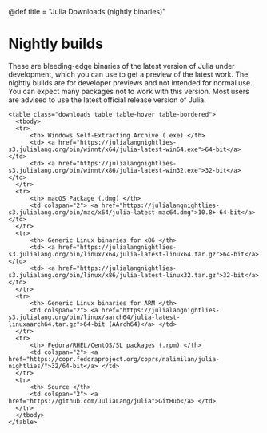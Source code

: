 
@def title = "Julia Downloads (nightly binaries)"


# Nightly builds

These are bleeding-edge binaries of the latest version of Julia under
development, which you can use to get a preview of the latest work.
The nightly builds are for developer previews and not intended for
normal use. You can expect many packages not to work with this version.
Most users are advised to use the latest official release version of Julia.

~~~
<table class="downloads table table-hover table-bordered">
  <tbody>
  <tr>
      <th> Windows Self-Extracting Archive (.exe) </th>
      <td> <a href="https://julialangnightlies-s3.julialang.org/bin/winnt/x64/julia-latest-win64.exe">64-bit</a> </td>
      <td> <a href="https://julialangnightlies-s3.julialang.org/bin/winnt/x86/julia-latest-win32.exe">32-bit</a> </td>
  </tr>
  <tr>
      <th> macOS Package (.dmg) </th>
      <td colspan="2"> <a href="https://julialangnightlies-s3.julialang.org/bin/mac/x64/julia-latest-mac64.dmg">10.8+ 64-bit</a> </td>
  </tr>
  <tr>
      <th> Generic Linux binaries for x86 </th>
      <td> <a href="https://julialangnightlies-s3.julialang.org/bin/linux/x64/julia-latest-linux64.tar.gz">64-bit</a> </td>
      <td> <a href="https://julialangnightlies-s3.julialang.org/bin/linux/x86/julia-latest-linux32.tar.gz">32-bit</a> </td>
  </tr>
  <tr>
      <th> Generic Linux binaries for ARM </th>
      <td colspan="2"> <a href="https://julialangnightlies-s3.julialang.org/bin/linux/aarch64/julia-latest-linuxaarch64.tar.gz">64-bit (AArch64)</a> </td>
  </tr>
  <tr>
      <th> Fedora/RHEL/CentOS/SL packages (.rpm) </th>
      <td colspan="2"> <a href="https://copr.fedoraproject.org/coprs/nalimilan/julia-nightlies/">32/64-bit</a> </td>
  </tr>
  <tr>
      <th> Source </th>
      <td colspan="2"> <a href="https://github.com/JuliaLang/julia">GitHub</a> </td>
  </tr>
  </tbody>
</table>
~~~
